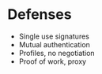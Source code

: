# Defenses

- Single use signatures
- Mutual authentication
- Profiles, no negotiation
- Proof of work, proxy
